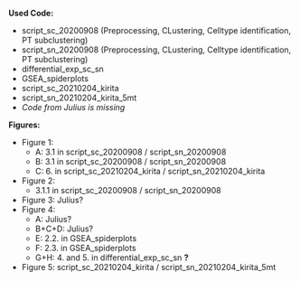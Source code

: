 **Used Code:**
- script_sc_20200908 (Preprocessing, CLustering, Celltype identification, PT subclustering)
- script_sn_20200908 (Preprocessing, CLustering, Celltype identification, PT subclustering)
- differential_exp_sc_sn 
- GSEA_spiderplots 
- script_sc_20210204_kirita
- script_sn_20210204_kirita_5mt
- *Code from Julius is missing*

**Figures:**
- Figure 1: 
  - A: 3.1 in script_sc_20200908 / script_sn_20200908
  - B: 3.1 in script_sc_20200908 / script_sn_20200908
  - C: 6. in script_sc_20210204_kirita / script_sn_20210204_kirita 
- Figure 2: 
  - 3.1.1 in script_sc_20200908 / script_sn_20200908
- Figure 3: Julius? 
- Figure 4:
  - A: Julius?
  - B+C+D: Julius?
  - E: 2.2. in GSEA_spiderplots
  - F: 2.3. in GSEA_spiderplots
  - G+H: 4. and 5. in differential_exp_sc_sn **?**
- Figure 5: script_sc_20210204_kirita / script_sn_20210204_kirita_5mt
